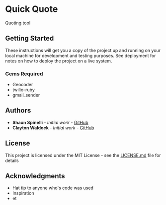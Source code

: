 # Quick Quote

Quoting tool

## Getting Started

These instructions will get you a copy of the project up and running on your local machine for development and testing purposes. See deployment for notes on how to deploy the project on a live system.

### Gems Required

* Geocoder
* twilio-ruby
* gmail_sender

## Authors

* **Shaun Spinelli** - *Initial work* - [GitHub](https://github.com/ShaunSpinelli)
* **Clayton Waldock** - *Initial work* - [GitHub](https://github.com/CTWaldock)

## License

This project is licensed under the MIT License - see the [LICENSE.md](LICENSE.md) file for details

## Acknowledgments

* Hat tip to anyone who's code was used
* Inspiration
* et

